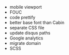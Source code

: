 * mobile viewport
* FOUC
* code prettify
* better base font than Cabin
* separate CSS file
* update disqus paths
* Google analytics
* migrate domain
* SCSS
